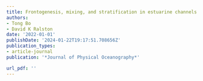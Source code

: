 ```yaml
---
title: Frontogenesis, mixing, and stratification in estuarine channels with curvature
authors:
- Tong Bo
- David K Ralston
date: '2022-01-01'
publishDate: '2024-01-22T19:17:51.708656Z'
publication_types:
- article-journal
publication: '*Journal of Physical Oceanography*'

url_pdf: ''
---
```

